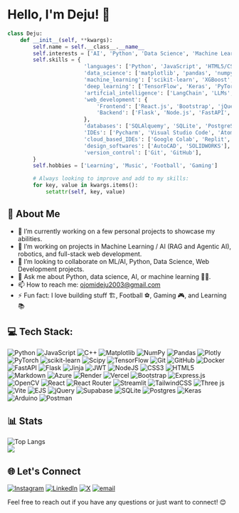 # Hello, I'm Deju! 👋

```python
class Deju:
    def __init__(self, **kwargs):
        self.name = self.__class__.__name__
        self.interests = ['AI', 'Python', 'Data Science', 'Machine Learning', 'Robotics', '...']
        self.skills = {
                        'languages': ['Python', 'JavaScript', 'HTML5/CSS', 'C++'],
                        'data_science': ['matplotlib', 'pandas', 'numpy', 'seaborn', 'plotly', 'scipy'],
                        'machine_learning': ['scikit-learn', 'XGBoost', 'catboost'],
                        'deep_learning': ['TensorFlow', 'Keras', 'PyTorch'],
                        'artifcial_intelligence': ['LangChain', 'LLMs', 'HuggingFace', 'GroqAI', 'LangSmith', 'LangGraph'],
                        'web_development': {
                            'Frontend': ['React.js', 'Bootstrap', 'jQuery', 'WordPress', 'HTML5', 'CSS', 'EJS'],
                            'Backend': ['Flask', 'Node.js', 'FastAPI', 'Express.js', 'Streamlit']
                        },
                        'databases': ['SQLAlquemy', 'SQLite', 'PostgreSQL', 'Supabase'],
                        'IDEs': ['Pycharm', 'Visual Studio Code', 'Atom', 'Thonny', 'IntelliJ IDEA', 'Jupyter Notebook'],
                        'cloud_based_IDEs': ['Google Colab', 'Replit', 'Code Sandbox'],
                        'design_softwares': ['AutoCAD', 'SOLIDWORKS'],
                        'version_control': ['Git', 'GitHub'],
        }
        self.hobbies = ['Learning', 'Music', 'Football', 'Gaming']

        # Always looking to improve and add to my skills:
        for key, value in kwargs.items():
            setattr(self, key, value)
```

## 💫 About Me

- 🔭 I’m currently working on a few personal projects to showcase my abilities.
- 🌱 I’m working on projects in Machine Learning / AI (RAG and Agentic AI), robotics, and full-stack web development.
- 👯 I’m looking to collaborate on ML/AI, Python, Data Science, Web Development projects.
- 💬 Ask me about Python, data science, AI, or machine learning 😮‍💨.
- 📫 How to reach me: ojomideju2003@gmail.com 
- ⚡ Fun fact: I love building stuff 🏗, Football ⚽, Gaming 🎮, and Learning 📚

## 💻 Tech Stack:
![Python](https://img.shields.io/badge/python-3670A0?style=for-the-badge&logo=python&logoColor=ffdd54) ![JavaScript](https://img.shields.io/badge/javascript-%23323330.svg?style=for-the-badge&logo=javascript&logoColor=%23F7DF1E) ![C++](https://img.shields.io/badge/c++-%2300599C.svg?style=for-the-badge&logo=c%2B%2B&logoColor=white) ![Matplotlib](https://img.shields.io/badge/Matplotlib-%23ffffff.svg?style=for-the-badge&logo=Matplotlib&logoColor=black) ![NumPy](https://img.shields.io/badge/numpy-%23013243.svg?style=for-the-badge&logo=numpy&logoColor=white) ![Pandas](https://img.shields.io/badge/pandas-%23150458.svg?style=for-the-badge&logo=pandas&logoColor=white) ![Plotly](https://img.shields.io/badge/Plotly-%233F4F75.svg?style=for-the-badge&logo=plotly&logoColor=white) ![PyTorch](https://img.shields.io/badge/PyTorch-%23EE4C2C.svg?style=for-the-badge&logo=PyTorch&logoColor=white) ![scikit-learn](https://img.shields.io/badge/scikit--learn-%23F7931E.svg?style=for-the-badge&logo=scikit-learn&logoColor=white) ![Scipy](https://img.shields.io/badge/SciPy-%230C55A5.svg?style=for-the-badge&logo=scipy&logoColor=%white) ![TensorFlow](https://img.shields.io/badge/TensorFlow-%23FF6F00.svg?style=for-the-badge&logo=TensorFlow&logoColor=white) ![Git](https://img.shields.io/badge/git-%23F05033.svg?style=for-the-badge&logo=git&logoColor=white) ![GitHub](https://img.shields.io/badge/github-%23121011.svg?style=for-the-badge&logo=github&logoColor=white) ![Docker](https://img.shields.io/badge/docker-%230db7ed.svg?style=for-the-badge&logo=docker&logoColor=white) ![FastAPI](https://img.shields.io/badge/FastAPI-005571?style=for-the-badge&logo=fastapi) ![Flask](https://img.shields.io/badge/flask-%23000.svg?style=for-the-badge&logo=flask&logoColor=white) ![Jinja](https://img.shields.io/badge/jinja-white.svg?style=for-the-badge&logo=jinja&logoColor=black) ![JWT](https://img.shields.io/badge/JWT-black?style=for-the-badge&logo=JSON%20web%20tokens) ![NodeJS](https://img.shields.io/badge/node.js-6DA55F?style=for-the-badge&logo=node.js&logoColor=white) ![CSS3](https://img.shields.io/badge/css3-%231572B6.svg?style=for-the-badge&logo=css3&logoColor=white) ![HTML5](https://img.shields.io/badge/html5-%23E34F26.svg?style=for-the-badge&logo=html5&logoColor=white) ![Markdown](https://img.shields.io/badge/markdown-%23000000.svg?style=for-the-badge&logo=markdown&logoColor=white)  ![Azure](https://img.shields.io/badge/azure-%230072C6.svg?style=for-the-badge&logo=microsoftazure&logoColor=white) ![Render](https://img.shields.io/badge/Render-%46E3B7.svg?style=for-the-badge&logo=render&logoColor=white) ![Vercel](https://img.shields.io/badge/vercel-%23000000.svg?style=for-the-badge&logo=vercel&logoColor=white) ![Bootstrap](https://img.shields.io/badge/bootstrap-%238511FA.svg?style=for-the-badge&logo=bootstrap&logoColor=white) ![Express.js](https://img.shields.io/badge/express.js-%23404d59.svg?style=for-the-badge&logo=express&logoColor=%2361DAFB)  ![OpenCV](https://img.shields.io/badge/opencv-%23white.svg?style=for-the-badge&logo=opencv&logoColor=white) ![React](https://img.shields.io/badge/react-%2320232a.svg?style=for-the-badge&logo=react&logoColor=%2361DAFB) ![React Router](https://img.shields.io/badge/React_Router-CA4245?style=for-the-badge&logo=react-router&logoColor=white) ![Streamlit](https://img.shields.io/badge/Streamlit-%23FE4B4B.svg?style=for-the-badge&logo=streamlit&logoColor=white) ![TailwindCSS](https://img.shields.io/badge/tailwindcss-%2338B2AC.svg?style=for-the-badge&logo=tailwind-css&logoColor=white) ![Three js](https://img.shields.io/badge/threejs-black?style=for-the-badge&logo=three.js&logoColor=white) ![Vite](https://img.shields.io/badge/vite-%23646CFF.svg?style=for-the-badge&logo=vite&logoColor=white) ![EJS](https://img.shields.io/badge/ejs-%23B4CA65.svg?style=for-the-badge&logo=ejs&logoColor=black) ![jQuery](https://img.shields.io/badge/jquery-%230769AD.svg?style=for-the-badge&logo=jquery&logoColor=white) ![Supabase](https://img.shields.io/badge/Supabase-3ECF8E?style=for-the-badge&logo=supabase&logoColor=white) ![SQLite](https://img.shields.io/badge/sqlite-%2307405e.svg?style=for-the-badge&logo=sqlite&logoColor=white) ![Postgres](https://img.shields.io/badge/postgres-%23316192.svg?style=for-the-badge&logo=postgresql&logoColor=white) ![Keras](https://img.shields.io/badge/Keras-%23D00000.svg?style=for-the-badge&logo=Keras&logoColor=white)  ![Arduino](https://img.shields.io/badge/-Arduino-00979D?style=for-the-badge&logo=Arduino&logoColor=white) ![Postman](https://img.shields.io/badge/Postman-FF6C37?style=for-the-badge&logo=postman&logoColor=white)

## 📊 Stats

![Top Langs](https://github-readme-stats.vercel.app/api/top-langs/?username=DejusDevspace&hide_progress=true&langs_count=9&theme=dark#gh-dark-mode-only&layout=compact) <br />
![](https://nirzak-streak-stats.vercel.app/?user=DejusDevspace&theme=nightowl&hide_border=false)<br/>

## 🌐 Let's Connect
[![Instagram](https://img.shields.io/badge/Instagram-%23E4405F.svg?logo=Instagram&logoColor=white)](https://instagram.com/_.d3_ju._) [![LinkedIn](https://img.shields.io/badge/LinkedIn-%230077B5.svg?logo=linkedin&logoColor=white)](https://linkedin.com/in/deju-adejo) [![X](https://img.shields.io/badge/X-black.svg?logo=X&logoColor=white)](https://x.com/adejo_deju) [![email](https://img.shields.io/badge/Email-D14836?logo=gmail&logoColor=white)](mailto:ojomideju2003@gmail.com) 

Feel free to reach out if you have any questions or just want to connect! 😊
